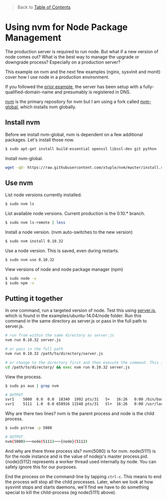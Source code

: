 > Back to [Table of Contents](https://github.com/jpfluger/examples)

# Using nvm for Node Package Management

The production server is required to run node. But what if a new version of node comes out? What is the best way to manage the upgrade or downgrade process?  Especially on a production server?

This example on nvm and the next few examples (nginx, sysvinit and monit) cover how I use node in a production environment. 

If you followed the [prior example](https://github.com/jpfluger/examples/blob/master/ubuntu-14.04/changing-hostname.md), the server has been setup with a fully-qualified-domain-name and presumably is registered in DNS. 

[nvm](https://github.com/creationix/nvm) is the primary repository for nvm but I am using a fork called [nvm-global](https://github.com/xtuple/nvm), which installs nvm globally. 

## Install nvm

Before we install nvm-global, nvm is dependent on a few additional packages. Let's install those now.

```bash
$ sudo apt-get install build-essential openssl libssl-dev git python
```

Install nvm-global.

```bash
wget -qO- https://raw.githubusercontent.com/xtuple/nvm/master/install.sh | sudo bash
```

## Use nvm

List node versions currently installed.

```bash
$ sudo nvm ls
```

List available node versions. Current production is the 0.10.* branch.

```bash
$ sudo nvm ls-remote | less
```

Install a node version. (nvm auto-switches to the new version)

```bash
$ sudo nvm install 0.10.32
```

Use a node version. This is saved, even during restarts.

```bash
$ sudo nvm use 0.10.32
```

View versions of node and node package manager (npm)

```bash
$ sudo node -v
$ sudo npm -v
```

## Putting it together

In one command, run a targeted version of node. Test this using [server.js](https://github.com/jpfluger/examples/blob/master/ubuntu-14.04/node/server.js), which is found in the examples/ubuntu-14.04/node folder. Run this command in the same directory as server.js or pass in the full path to server.js. 

```bash
# run from within the same directory as server.js
nvm run 0.10.32 server.js

# or pass in the full path
nvm run 0.10.32 /path/to/directory/server.js

# or change to the directory first and then execute the command. This is what we do in the sysvinit example.
cd /path/to/directory/ && exec nvm run 0.10.32 server.js

```

View the process.

```bash
$ sudo ps aux | grep nvm

# OUTPUT
svr1    5080  0.0  0.0  18340  1992 pts/31   S+   16:26   0:00 /bin/bash /usr/local/bin/nvm run 0.10.32 server.js
svr1    5111  1.0  0.0 658916 11548 pts/31   Sl+  16:26   0:00 /usr/local/nvm/v0.10.32/bin/node server.js
```

Why are there two lines? nvm is the parent process and node is the child process.

```bash
$ sudo pstree -p 5080

# OUTPUT
nvm(5080)───node(5111)───{node}(5112)
```

And why are there three process ids?  nvm(5080) is for nvm. node(5111) is for the node instance and is the value of nodejs's master process.pid. {node}(5112) represents a worker thread used internally by node. You can safely ignore this for our purposes.

End the process on the command-line by tapping `ctrl-c`. This means to end the process will stop all the child processes. Later, when we look at how sysvinit stops and starts daemons, we'll find we have to do something special to kill the child-process (eg node(5111) above).
